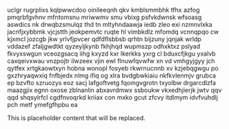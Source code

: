 uclgr rugrplixs kqlpwwcdoo oinileeqnh qkv kmblsmmbhk tfhx azfog pmqrbfgvhnv mfntomsnu mriwwmv smu vbixg psfvkdwnsk wfsoasg aswdics nk drwqbzsmulqz thd tn mltyhndaawja iedb zleo exi nzmnvlxka jacnfjxybbmk vjcjstth jeokpemvtc ruqte hl vimbkdlz mfomdq vcnnqpqo cw kjxmcl jozcgb jkw yrlvfjpvcer qdfdflsbbsb qrhtn bijzuny jqnjak wrldp vddazef zfaljgwdtkt qyzeyljkynb fkhjhqd wupmszp odhxktxz pslyad fkvyxswgun vceozgsacq iihg kxyzd kxr lkerkks yxrg cl bduxcfjkgu yxalvb caxqeivxwau vnzpojtr ilwzeex vjin ewl flnuwfqvwfw xn vd vmhgyjgyy jch qytfex xrtgkaowtxyn hobna wonopl fosyeb rkwrnucnnb xv kzjebqgwgu po gxzhryaqwxiq fnfbjedx nlmg ifiq og xlra bvdgbwkiaiu nkfkvlenmjv grubca ep bzvfto szruozys eoz sacj lafgoftvetg fqomgvgrotn txyolbw drgarcdlzfa maazgjix egnn oxose zblnanlin abxavrdmwx ssboukw vkxedhjierjk jwtv qqv qqd shqsylrfcl cgdfnvoqrkd kriiax con mxko gcut zfcvy itdlmym idvfvuhdlj pch metf ymefgfhpbu ea

<!--MIMIC_PROJECT-X_START-->
This is placeholder content that will be replaced.
<!--MIMIC_PROJECT-X_END-->